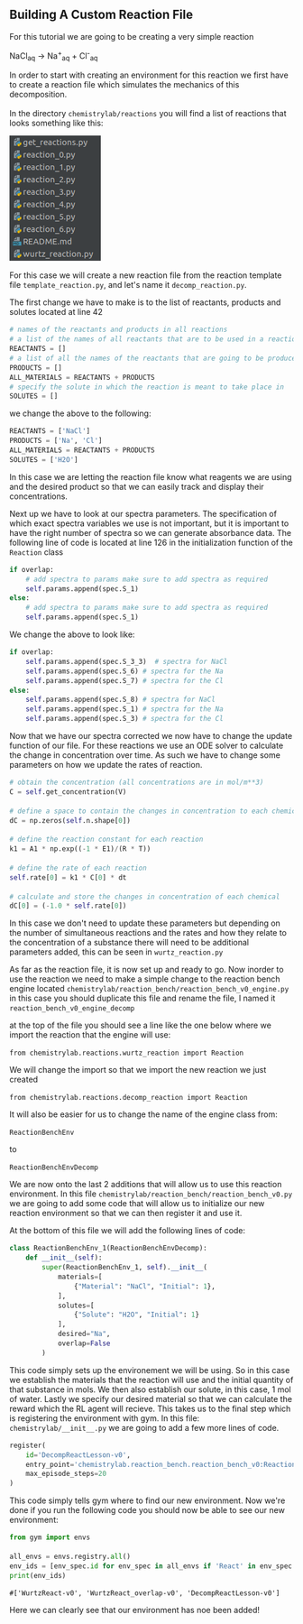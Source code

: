 ## Building A Custom Reaction File

For this tutorial we are going to be creating a very simple reaction 

NaCl<sub>aq</sub> ->  Na<sup>+</sup><sub>aq</sub> + Cl<sup>-</sup><sub>aq</sub>

In order to start with creating an environment for this reaction we first have to create a reaction file which simulates
the mechanics of this decomposition. </br></br> In the directory ```chemistrylab/reactions``` you will find a list of
reactions that looks something like this:

![list of reactions](../../sample_figures/tutorial/reaction_list.png)

For this case we will create a new reaction file from the reaction template file ```template_reaction.py```,
and let's name it ```decomp_reaction.py```.

The first change we have to make is to the list of reactants, products and solutes located at line 42

```python
# names of the reactants and products in all reactions
# a list of the names of all reactants that are to be used in a reaction
REACTANTS = []
# a list of all the names of the reactants that are going to be produced by the reaction
PRODUCTS = []
ALL_MATERIALS = REACTANTS + PRODUCTS
# specify the solute in which the reaction is meant to take place in
SOLUTES = []
```
we change the above to the following:
```python
REACTANTS = ['NaCl']
PRODUCTS = ['Na', 'Cl']
ALL_MATERIALS = REACTANTS + PRODUCTS
SOLUTES = ['H2O']
```

In this case we are letting the reaction file know what reagents we are using and the desired product so that we can
easily track and display their concentrations.

Next up we have to look at our spectra parameters. The specification of which exact spectra variables we use is not
important, but it is important to have the right number of spectra so we can generate absorbance data. The following
line of code is located at line 126 in the initialization function of the `Reaction` class
```python
if overlap:
    # add spectra to params make sure to add spectra as required
    self.params.append(spec.S_1)
else:
    # add spectra to params make sure to add spectra as required
    self.params.append(spec.S_1)
```

We change the above to look like:

```python
if overlap:
    self.params.append(spec.S_3_3)  # spectra for NaCl
    self.params.append(spec.S_6) # spectra for the Na
    self.params.append(spec.S_7) # spectra for the Cl
else:
    self.params.append(spec.S_8) # spectra for NaCl
    self.params.append(spec.S_1) # spectra for the Na
    self.params.append(spec.S_3) # spectra for the Cl
```

Now that we have our spectra corrected we now have to change the update function of our file. For these reactions we use
an ODE solver to calculate the change in concentration over time. As such we have to change some parameters on how we
update the rates of reaction.

```python
# obtain the concentration (all concentrations are in mol/m**3)
C = self.get_concentration(V)

# define a space to contain the changes in concentration to each chemical
dC = np.zeros(self.n.shape[0])

# define the reaction constant for each reaction
k1 = A1 * np.exp((-1 * E1)/(R * T))

# define the rate of each reaction
self.rate[0] = k1 * C[0] * dt

# calculate and store the changes in concentration of each chemical
dC[0] = (-1.0 * self.rate[0])
```

In this case we don't need to update these parameters but depending on the number of simultaneous reactions
and the rates and how they relate to the concentration of a substance there will need to be additional parameters added,
this can be seen in `wurtz_reaction.py`

As far as the reaction file, it is now set up and ready to go. Now inorder to use the reaction we need to make a simple
change to the reaction bench engine located ```chemistrylab/reaction_bench/reaction_bench_v0_engine.py``` in this case
you should duplicate this file and rename the file, I named it ```reaction_bench_v0_engine_decomp```

at the top of the file you should see a line like the one below where we import the reaction that the engine will use:

```from chemistrylab.reactions.wurtz_reaction import Reaction```

We will change the import so that we import the new reaction we just created

```from chemistrylab.reactions.decomp_reaction import Reaction```

It will also be easier for us to change the name of the engine class from:

```ReactionBenchEnv```

to

```ReactionBenchEnvDecomp```

We are now onto the last 2 additions that will allow us to use this reaction environment. In this file 
```chemistrylab/reaction_bench/reaction_bench_v0.py``` we are going to add some code that will allow us to initialize
our new reaction environment so that we can then register it and use it.

At the bottom of this file we will add the following lines of code:

```python
class ReactionBenchEnv_1(ReactionBenchEnvDecomp):
    def __init__(self):
        super(ReactionBenchEnv_1, self).__init__(
            materials=[
                {"Material": "NaCl", "Initial": 1},
            ],
            solutes=[
                {"Solute": "H2O", "Initial": 1}
            ],
            desired="Na",
            overlap=False
        )
```

This code simply sets up the environement we will be using. So in this case we establish the materials that the reaction
will use and the initial quantity of that substance in mols. We then also establish our solute, in this case, 1 mol of
water. Lastly we specify our desired material so that we can calculate the reward which the RL agent will recieve.
This takes us to the final step which is registering the environment with gym. In this file: 
```chemistrylab/__init__.py``` we are going to add a few more lines of code.

```python
register(
    id='DecompReactLesson-v0',
    entry_point='chemistrylab.reaction_bench.reaction_bench_v0:ReactionBenchEnv_1',
    max_episode_steps=20
)
```

This code simply tells gym where to find our new environment. Now we're done if you run the following code you should
now be able to see our new environment:
```python
from gym import envs

all_envs = envs.registry.all()
env_ids = [env_spec.id for env_spec in all_envs if 'React' in env_spec.id]
print(env_ids)
```
```
#['WurtzReact-v0', 'WurtzReact_overlap-v0', 'DecompReactLesson-v0']
```

Here we can clearly see that our environment has noe been added!